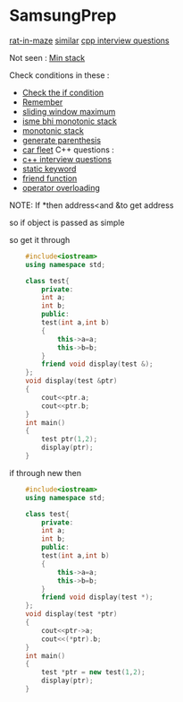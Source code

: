 # SamsungPrep

[rat-in-maze](https://leetcode.com/discuss/interview-question/2073103/rat-in-a-maze-problem)
[similar](https://leetcode.com/problems/unique-paths/description/)
[cpp interview questions](https://www.geeksforgeeks.org/cpp-interview-questions/)


Not seen :
[Min stack](https://leetcode.com/problems/min-stack/description/)


Check conditions in these :
- [Check the if condition](https://leetcode.com/problems/longest-substring-without-repeating-characters/)
- [Remember](https://leetcode.com/problems/longest-repeating-character-replacement/)
- [sliding window maximum](https://leetcode.com/problems/sliding-window-maximum/description/)
- [isme bhi monotonic stack ](https://leetcode.com/problems/daily-temperatures/description/)
- [monotonic stack](https://leetcode.com/problems/largest-rectangle-in-histogram/description/)
- [generate parenthesis](https://leetcode.com/problems/generate-parentheses/description/)
- [car fleet](https://leetcode.com/problems/car-fleet/description/)
C++ questions :
- [c++ interview questions](https://kainjan1.wordpress.com/wp-content/uploads/2020/10/oop-mcq-question-bank.-1.pdf)
- [static keyword](https://github.com/NIXBLACK11/Cpp_basic/blob/main/Unit-01/counttimes.cpp)
- [friend function](https://github.com/NIXBLACK11/Cpp_basic/blob/main/Unit-01/val.cpp)
- [operator overloading](https://github.com/NIXBLACK11/Cpp_basic/blob/main/Unit-02/ff.cpp)

NOTE:
If *then address<and &to get address

so if object is passed as simple

so get it through 
```c++
	#include<iostream>
	using namespace std;

	class test{
	    private:
		int a;
		int b;
	    public:
		test(int a,int b)
		{
		    this->a=a;
		    this->b=b;
		}
		friend void display(test &);
	};
	void display(test &ptr)
	{
	    cout<<ptr.a;
	    cout<<ptr.b;
	}
	int main()
	{
	    test ptr(1,2);
	    display(ptr);
	}
```

if through new then

```c++
	#include<iostream>
	using namespace std;

	class test{
	    private:
		int a;
		int b;
	    public:
		test(int a,int b)
		{
		    this->a=a;
		    this->b=b;
		}
		friend void display(test *);
	};
	void display(test *ptr)
	{
	    cout<<ptr->a;
	    cout<<(*ptr).b;
	}
	int main()
	{
	    test *ptr = new test(1,2);
	    display(ptr);
	}
```
